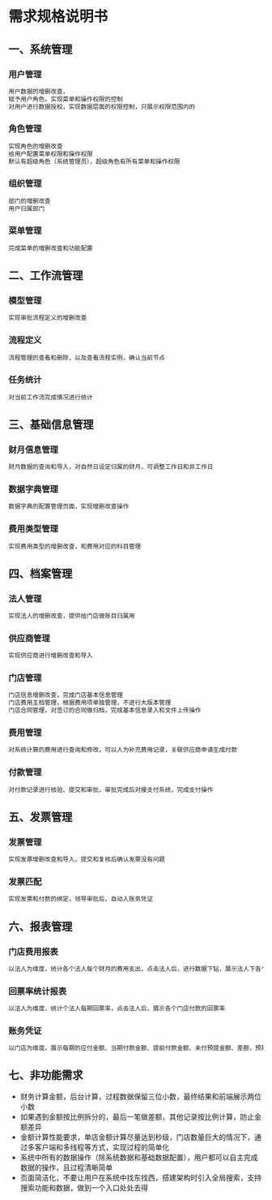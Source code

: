 # 需求规格说明书

## 一、系统管理

### 用户管理

```txt
用户数据的增删改查，
赋予用户角色，实现菜单和操作权限的控制
对用户进行数据授权，实现数据层面的权限控制，只展示权限范围内的
```

### 角色管理

```txt
实现角色的增删改查
给用户配置菜单权限和操作权限
默认有超级角色（系统管理员），超级角色有所有菜单和操作权限
```

### 组织管理

```txt
部门的增删改查
用户归属部门
```

### 菜单管理

```txt
完成菜单的增删改查和功能配置
```

## 二、工作流管理

### 模型管理

```txt
实现审批流程定义的增删改查
```

### 流程定义

```txt
流程管理的查看和删除，以及查看流程实例，确认当前节点
```

### 任务统计

```txt
对当前工作流完成情况进行统计
```

## 三、基础信息管理

### 财月信息管理

```txt
财月数据的查询和导入，对自然日设定归属的财月，可调整工作日和非工作日
```

### 数据字典管理

```txt
数据字典的配置管理页面，实现增删改查操作
```

### 费用类型管理

```txt
实现费用类型的增删改查，和费用对应的科目管理
```

## 四、档案管理

### 法人管理

```txt
实现法人的增删改查，提供给门店做账目归属用
```

### 供应商管理

```txt
实现供应商进行增删改查和导入
```

### 门店管理

```txt
门店信息增删改查，完成门店基本信息管理
门店费用主档管理，根据费用项单独管理，不进行大版本管理
门店合同管理，对签订的合同做归档，完成基本信息录入和文件上传操作
```

### 费用管理

```txt
对系统计算的费用进行查询和修改，可以人为补充费用记录，关联供应商申请生成付款
```

### 付款管理

```txt
对付款记录进行核验、提交和审批，审批完成后对接支付系统，完成支付操作
```

## 五、发票管理

### 发票管理

```txt
实现发票增删改查和导入，提交和复核后确认发票没有问题
```

### 发票匹配

```txt
实现发票和付款的绑定，领导审批后，自动入账务凭证
```

## 六、报表管理

### 门店费用报表

```txt
以法人为维度，统计各个法人每个财月的费用支出，点击法人后，进行数据下钻，展示法人下各个门店的费用支出情况
```

### 回票率统计报表

```txt
以法人为维度，统计个法人每期回票率，点击法人后，展示各个门店付款的回票率
```

### 账务凭证

```txt
以门店为维度，展示每期的应付金额、当期付款金额、提前付款金额、未付预提金额、差额，预期差额应该为0
```

## 七、非功能需求

+ 财务计算金额，后台计算，过程数据保留三位小数，最终结果和前端展示两位小数
+ 如果遇到金额按比例拆分的，最后一笔做差额，其他记录按比例计算，防止金额差异
+ 金额计算性能要求，单店金额计算尽量达到秒级，门店数量巨大的情况下，通过多客户端和多线程等方式，实现过程的简单化
+ 系统中所有的数据操作（除系统数据和基础数据配置），用户都可以自主完成数据的操作，且过程清晰简单
+ 页面简洁化，不要让用户在系统中找东找西，搭建架构时引入全局搜索，支持搜索功能和数据，做到一个入口处处去得













